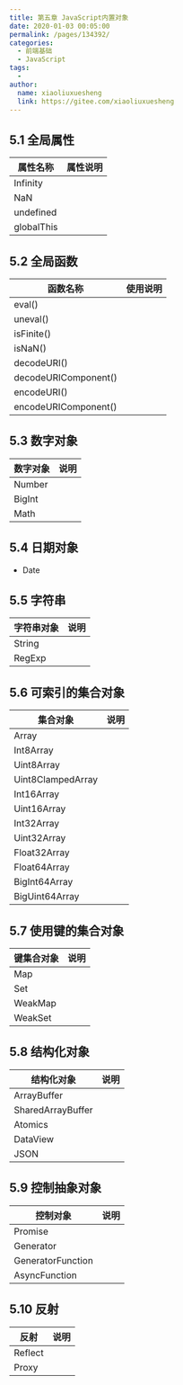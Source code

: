 ```yaml
---
title: 第五章 JavaScript内置对象
date: 2020-01-03 00:05:00
permalink: /pages/134392/
categories:
  - 前端基础
  - JavaScript
tags:
  - 
author: 
  name: xiaoliuxuesheng
  link: https://gitee.com/xiaoliuxuesheng
---
```


## 5.1 全局属性

| 属性名称   | 属性说明 |
| ---------- | -------- |
| Infinity   |          |
| NaN        |          |
| undefined  |          |
| globalThis |          |

## 5.2 全局函数

| 函数名称             | 使用说明 |
| -------------------- | -------- |
| eval()               |          |
| uneval()             |          |
| isFinite()           |          |
| isNaN()              |          |
| decodeURI()          |          |
| decodeURIComponent() |          |
| encodeURI()          |          |
| encodeURIComponent() |          |

## 5.3 数字对象

| 数字对象 | 说明 |
| -------- | ---- |
| Number   |      |
| BigInt   |      |
| Math     |      |

## 5.4 日期对象

- Date

## 5.5 字符串

| 字符串对象 | 说明 |
| ---------- | ---- |
| String     |      |
| RegExp     |      |

## 5.6 可索引的集合对象

| 集合对象          | 说明 |
| ----------------- | ---- |
| Array             |      |
| Int8Array         |      |
| Uint8Array        |      |
| Uint8ClampedArray |      |
| Int16Array        |      |
| Uint16Array       |      |
| Int32Array        |      |
| Uint32Array       |      |
| Float32Array      |      |
| Float64Array      |      |
| BigInt64Array     |      |
| BigUint64Array    |      |

## 5.7 使用键的集合对象

| 键集合对象 | 说明 |
| ---------- | ---- |
| Map        |      |
| Set        |      |
| WeakMap    |      |
| WeakSet    |      |



## 5.8 结构化对象

| 结构化对象        | 说明 |
| ----------------- | ---- |
| ArrayBuffer       |      |
| SharedArrayBuffer |      |
| Atomics           |      |
| DataView          |      |
| JSON              |      |

## 5.9 控制抽象对象

| 控制对象          | 说明 |
| ----------------- | ---- |
| Promise           |      |
| Generator         |      |
| GeneratorFunction |      |
| AsyncFunction     |      |

## 5.10 反射

| 反射    | 说明 |
| ------- | ---- |
| Reflect |      |
| Proxy   |      |
